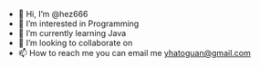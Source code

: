 - 👋 Hi, I’m @hez666
- 👀 I’m interested in Programming
- 🌱 I’m currently learning Java 
- 💞️ I’m looking to collaborate on 
- 📫 How to reach me you can email me yhatoguan@gmail.com

<!---
hez666/hez666 is a ✨ special ✨ repository because its `README.md` (this file) appears on your GitHub profile.
You can click the Preview link to take a look at your changes.
--->
